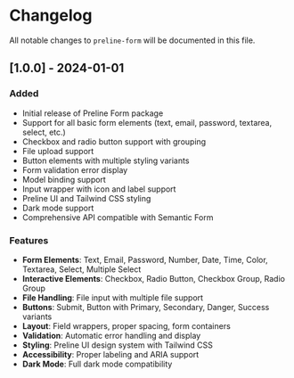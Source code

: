 # Changelog

All notable changes to `preline-form` will be documented in this file.

## [1.0.0] - 2024-01-01

### Added

- Initial release of Preline Form package
- Support for all basic form elements (text, email, password, textarea, select, etc.)
- Checkbox and radio button support with grouping
- File upload support
- Button elements with multiple styling variants
- Form validation error display
- Model binding support
- Input wrapper with icon and label support
- Preline UI and Tailwind CSS styling
- Dark mode support
- Comprehensive API compatible with Semantic Form

### Features

- **Form Elements**: Text, Email, Password, Number, Date, Time, Color, Textarea, Select, Multiple Select
- **Interactive Elements**: Checkbox, Radio Button, Checkbox Group, Radio Group
- **File Handling**: File input with multiple file support
- **Buttons**: Submit, Button with Primary, Secondary, Danger, Success variants
- **Layout**: Field wrappers, proper spacing, form containers
- **Validation**: Automatic error handling and display
- **Styling**: Preline UI design system with Tailwind CSS
- **Accessibility**: Proper labeling and ARIA support
- **Dark Mode**: Full dark mode compatibility
